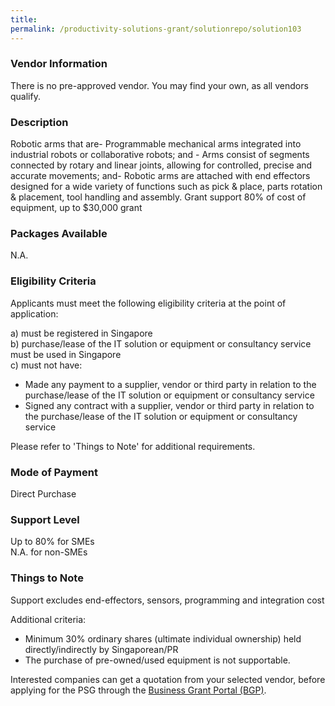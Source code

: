 ```yaml
---
title: 
permalink: /productivity-solutions-grant/solutionrepo/solution103
---
```


### Vendor Information
There is no pre-approved vendor. You may find your own, as all vendors qualify.

### Description

Robotic arms that are- Programmable mechanical arms integrated into industrial robots or collaborative robots; and - Arms consist of segments connected by rotary and linear joints, allowing for controlled, precise and accurate movements; and- Robotic arms are attached with end effectors designed for a wide variety of functions such as pick & place, parts rotation & placement, tool handling and assembly.  Grant support 80% of cost of equipment, up to $30,000 grant

### Packages Available

N.A.

### Eligibility Criteria

Applicants must meet the following eligibility criteria at the point of application:

a) must be registered in Singapore <br>
b) purchase/lease of the IT solution or equipment or consultancy service must be used in Singapore <br>
c) must not have:
- Made any payment to a supplier, vendor or third party in relation to the purchase/lease of the IT solution or equipment or consultancy service
- Signed any contract with a supplier, vendor or third party in relation to the purchase/lease of the IT solution or equipment or consultancy service

Please refer to 'Things to Note' for additional requirements.

### Mode of Payment
Direct Purchase

### Support Level
Up to 80% for SMEs <br>
N.A. for non-SMEs

### Things to Note
Support excludes end-effectors, sensors, programming and integration cost

Additional criteria:
- Minimum 30% ordinary shares (ultimate individual ownership) held directly/indirectly by Singaporean/PR
- The purchase of pre-owned/used equipment is not supportable.

Interested companies can get a quotation from your selected vendor, before applying for the PSG through the <a target='_blank' href='https://www.businessgrants.gov.sg/'>Business Grant Portal (BGP)</a>.
